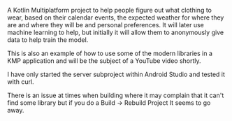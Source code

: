 A Kotlin Multiplatform project to help people figure out what clothing to wear, based on their 
calendar events, the expected weather for where they are and where they will be and personal
preferences. It will later use machine learning to help, but initially it will allow them to 
anonymously give data to help train the model.

This is also an example of how to use some of the modern libraries in a KMP application and will be
the subject of a YouTube video shortly.

I have only started the server subproject within Android Studio and tested it with curl.

There is an issue at times when building where it may complain that it can't find some library but if you do a
Build -> Rebuild Project
It seems to go away.